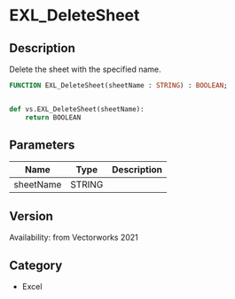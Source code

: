 # EXL_DeleteSheet

## Description
Delete the sheet with the specified name.

```pascal
FUNCTION EXL_DeleteSheet(sheetName : STRING) : BOOLEAN;
```

```python

def vs.EXL_DeleteSheet(sheetName):
    return BOOLEAN
```

## Parameters
|Name|Type|Description|
|---|---|---|
|sheetName|STRING||

## Version
Availability: from Vectorworks 2021
## Category
* Excel

